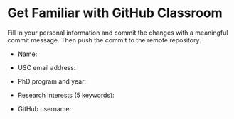 # Get Familiar with GitHub Classroom

Fill in your personal information and commit the changes with a meaningful commit message.  Then push the commit to the remote repository.

* Name:

* USC email address:

* PhD program and year:

* Research interests (5 keywords):

* GitHub username:
